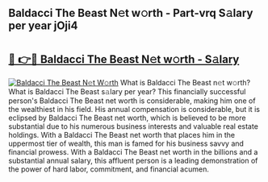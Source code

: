 ## Baldacci The Beast N𝚎t w𝚘rth - Part-vrq S𝚊lary per year jOji4

# <h2><a href="http://gc28cjz.nevu.top/?p=Baldacci+The+Beast">🔗 👉🔴 Baldacci The Beast N𝚎t w𝚘rth - S𝚊lary</a></h2>

[![Baldacci The Beast N𝚎t W𝚘rth](https://i.imgur.com/Oavwk0R.jpeg)](http://gc28cjz.nevu.top/?p=Baldacci+The+Beast)
What is Baldacci The Beast n𝚎t w𝚘rth? What is Baldacci The Beast s𝚊lary per year?
This financially successful person's Baldacci The Beast net worth is considerable, making him one of the wealthiest in his field. His annual compensation is considerable, but it is eclipsed by Baldacci The Beast net worth, which is believed to be more substantial due to his numerous business interests and valuable real estate holdings. With a Baldacci The Beast net worth that places him in the uppermost tier of wealth, this man is famed for his business savvy and financial prowess. With a Baldacci The Beast net worth in the billions and a substantial annual salary, this affluent person is a leading demonstration of the power of hard labor, commitment, and financial acumen.
